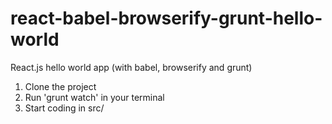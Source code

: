 # react-babel-browserify-grunt-hello-world
React.js hello world app (with babel, browserify and grunt)

1. Clone the project
2. Run 'grunt watch' in your terminal
3. Start coding in src/
